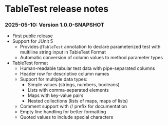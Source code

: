 # TableTest release notes

### 2025-05-10: Version 1.0.0-SNAPSHOT
- First public release
- Support for JUnit 5
  - Provides `@TableTest` annotation to declare parameterized test with multiline string input in TableTest Format
  - Automatic conversion of column values to method parameter types
- TableTest format
  - Human-readable tabular test data with pipe-separated columns
  - Header row for descriptive column names
  - Support for multiple data types:
    - Simple values (strings, numbers, booleans)
    - Lists with comma-separated elements
    - Maps with key-value pairs
    - Nested collections (lists of maps, maps of lists)
  - Comment support with // prefix for documentation
  - Empty line handling for better formatting
  - Quoted values to include special characters
